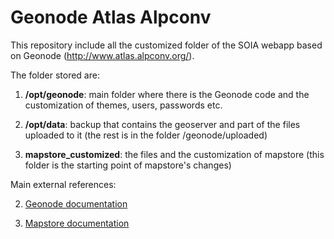 # Geonode Atlas Alpconv

This repository include all the customized folder of the SOIA webapp based on Geonode (http://www.atlas.alpconv.org/).

The folder stored are:

1. **/opt/geonode**: main folder where there is the Geonode code and the customization of themes, users, passwords etc.
 
2. **/opt/data**: backup that contains the geoserver and part of the files uploaded to it (the rest is in the folder /geonode/uploaded)

3. **mapstore_customized**: the files and the customization of mapstore (this folder is the starting point of mapstore's changes)


Main external references:

2. [Geonode documentation](https://docs.geonode.org/en/3.x/)

3. [Mapstore documentation](https://docs.geonode.org/en/3.x/devel/mapstore/index.html)
